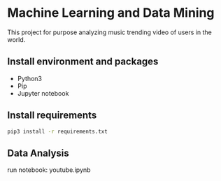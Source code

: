 # Machine Learning and Data Mining

This project for purpose analyzing music trending video of users in the world.

## Install environment and packages

- Python3
- Pip
- Jupyter notebook

## Install requirements

```bash
pip3 install -r requirements.txt
```

## Data Analysis

run notebook: youtube.ipynb
